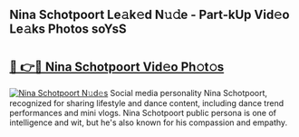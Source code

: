 ## Nina Schotpoort Le𝚊k𝚎d N𝚞𝚍e - Part-kUp Vid𝚎o Le𝚊ks Photos soYsS

# <h2><a href="http://fbdg5w3.evod.top/?m=Nina+Schotpoort">🔗 👉🔴 Nina Schotpoort Vid𝚎o Ph𝚘t𝚘s</a></h2>

[![Nina Schotpoort N𝚞d𝚎s](https://i.imgur.com/8V9OHl7.gif)](http://fbdg5w3.evod.top/?m=Nina+Schotpoort)
Social media personality Nina Schotpoort, recognized for sharing lifestyle and dance content, including dance trend performances and mini vlogs. Nina Schotpoort public persona is one of intelligence and wit, but he's also known for his compassion and empathy. 
